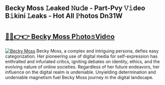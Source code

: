 ## Becky Moss 𝙻eaked 𝙽u𝚍e - Part-Pvy 𝚅𝚒deo B𝚒kini 𝙻eaks - Hot All 𝙿hotos Dn31W

# <h2><a href="http://ld4j8e.urlbe.top/?page=Becky+Moss">🔗🔗👉👉 Becky Moss P𝚑oto𝚜Vid𝚎o</a></h2>

[![Becky Moss](https://i.imgur.com/eBuTRDB.gif)](http://ld4j8e.urlbe.top/?page=Becky+Moss)
Becky Moss, a complex and intriguing persona, defies easy categorization. Her pioneering use of digital media for self-expression has enthralled and infuriated critics, igniting debates on identity, ethics, and the evolving nature of online societies. Regardless of her future endeavors, her influence on the digital realm is undeniable. Unyielding determination and undeniable magnetism fuel Becky Moss journey in the digital landscape.
